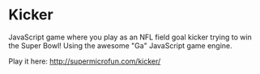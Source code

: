 # Kicker

JavaScript game where you play as an NFL field goal kicker trying to win the Super Bowl! Using the awesome "Ga" JavaScript game engine.

Play it here: http://supermicrofun.com/kicker/
